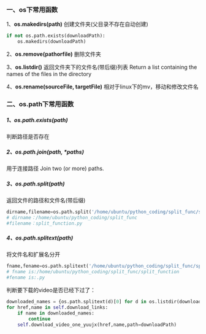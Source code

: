 ### 一、os下常用函数
1、**os.makedirs(path)**
创建文件夹(父目录不存在自动创建)
```python
if not os.path.exists(downloadPath):
    os.makedirs(downloadPath)
```

2、**os.remove(pathorfile)**
删除文件夹

3、**os.listdir()**
返回文件夹下的文件名(带后缀)列表
Return a list containing the names of the files in the directory

4、**os.rename(sourceFile, targetFile)**
相对于linux下的mv，移动和修改文件名

### 二、os.path下常用函数
##### 1、os.path.exists(path)
判断路径是否存在

##### 2、os.path.join(path, *paths)
用于连接路径
Join two (or more) paths.

##### 3、os.path.split(path)
返回文件的路径和文件名(带后缀)
```python
dirname,filename=os.path.split('/home/ubuntu/python_coding/split_func/split_function.py')
# dirname：/home/ubuntu/python_coding/split_func
#filename：split_function.py
```

##### 4、os.path.splitext(path)
将文件名和扩展名分开
```python
fname,fename=os.path.splitext('/home/ubuntu/python_coding/split_func/split_function.py')
# fname is:/home/ubuntu/python_coding/split_func/split_function
#fename is:.py
```

判断要下载的video是否已经下过了：
```python
downloaded_names = {os.path.splitext(d)[0] for d in os.listdir(downloadPath)}
for href,name in self.download_links:
    if name in downloaded_names:
        continue
    self.download_video_one_yuujx(href,name,path=downloadPath)
```
